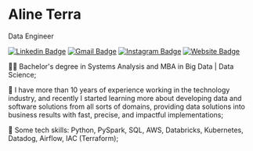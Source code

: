 

# Aline Terra

Data Engineer

[![Linkedin Badge](https://img.shields.io/badge/-Aline%20Terra-red?style=plastic&logo=Linkedin&logoColor=white&link=https://www.linkedin.com/in/alinetleitao/)](https://www.linkedin.com/in/alinetleitao/) 
[![Gmail Badge](https://img.shields.io/badge/-aline.tleitao@gmail.com-red?style=plastic&logo=Gmail&logoColor=white&link=mailto:aline.tleitao@gmail.com)](mailto:aline.tleitao@gmail.com)
[![Instagram Badge](https://img.shields.io/badge/-aline.tleitao@gmail.com-red?style=plastic&logo=Instagram&logoColor=white&link=mailto:aline.tleitao@gmail.com)](mailto:aline.tleitao@gmail.com)
[![Website Badge](https://img.shields.io/badge/-Portfolio-orange?style=plastic&labelColor=red&logo=website&logoColor=white&link=https://www.alineterra.com/)](https://www.alineterra.com/) 

👩‍💻 Bachelor's degree in Systems Analysis and MBA in Big Data | Data Science;

💼 I have more than 10 years of experience working in the technology industry, and recently I started learning more about developing data and software solutions from all sorts of domains, providing data solutions into business results with fast, precise, and impactful implementations; 

👾  Some tech skills: Python, PySpark, SQL, AWS, Databricks, Kubernetes, Datadog, Airflow, IAC (Terraform);
